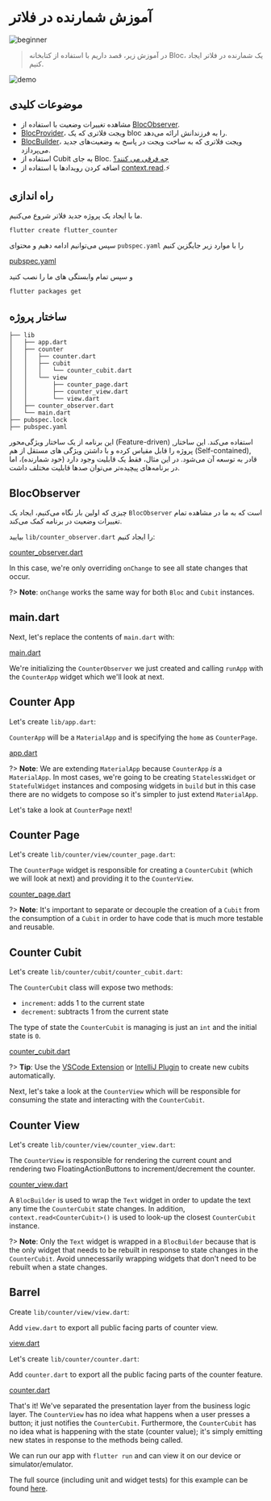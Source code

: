 # آموزش شمارنده در فلاتر

![beginner](https://img.shields.io/badge/level-beginner-green.svg)

> در آموزش زیر، قصد داریم با استفاده از کتابخانه Bloc، یک شمارنده در فلاتر ایجاد کنیم.

![demo](./assets/gifs/flutter_counter.gif)

## موضوعات کلیدی

- مشاهده تغییرات وضعیت با استفاده از [BlocObserver](/coreconcepts?id=blocobserver).
- [BlocProvider](/flutterbloccoreconcepts?id=blocprovider)، ویجت فلاتری که یک bloc را به فرزندانش ارائه می‌دهد.
- [BlocBuilder](/flutterbloccoreconcepts?id=blocbuilder)، ویجت فلاتری که به ساخت ویجت در پاسخ به وضعیت‌های جدید می‌پردازد.
- استفاده از Cubit به جای Bloc. [چه فرقی می کنند؟](/coreconcepts?id=cubit-vs-bloc)
- اضافه کردن رویدادها با استفاده از [context.read](/migration?id=❗contextbloc-and-contextrepository-are-deprecated-in-favor-of-contextread-and-contextwatch).⚡

## راه اندازی

ما با ایجاد یک پروژه جدید فلاتر شروع می‌کنیم.

```sh
flutter create flutter_counter
```

سپس می‌توانیم ادامه دهیم و محتوای `pubspec.yaml` را با موارد زیر جایگزین کنیم

[pubspec.yaml](https://raw.githubusercontent.com/felangel/bloc/master/examples/flutter_counter/pubspec.yaml ':include')

و سپس تمام وابستگی های ما را نصب کنید

```sh
flutter packages get
```

## ساختار پروژه

```
├── lib
│   ├── app.dart
│   ├── counter
│   │   ├── counter.dart
│   │   ├── cubit
│   │   │   └── counter_cubit.dart
│   │   └── view
│   │       ├── counter_page.dart
│   │       ├── counter_view.dart
│   │       └── view.dart
│   ├── counter_observer.dart
│   └── main.dart
├── pubspec.lock
├── pubspec.yaml
```

این برنامه از یک ساختار ویژگی‌محور (Feature-driven) استفاده می‌کند. این ساختار, پروژه را قابل مقیاس کرده و با داشتن ویژگی های مستقل از هم (Self-contained), قادر به توسعه آن می‌شود. در این مثال، فقط یک قابلیت وجود دارد (خود شمارنده)، اما در برنامه‌های پیچیده‌تر می‌توان صدها قابلیت مختلف داشت.

## BlocObserver

چیزی که اولین بار نگاه می‌کنیم، ایجاد یک `BlocObserver` است که به ما در مشاهده تمام تغییرات وضعیت در برنامه کمک می‌کند.

بیایید `lib/counter_observer.dart` را ایجاد کنیم:

[counter_observer.dart](https://raw.githubusercontent.com/felangel/bloc/master/examples/flutter_counter/lib/counter_observer.dart ':include')

In this case, we're only overriding `onChange` to see all state changes that occur.

?> **Note**: `onChange` works the same way for both `Bloc` and `Cubit` instances.

## main.dart

Next, let's replace the contents of `main.dart` with:

[main.dart](https://raw.githubusercontent.com/felangel/bloc/master/examples/flutter_counter/lib/main.dart ':include')

We're initializing the `CounterObserver` we just created and calling `runApp` with the `CounterApp` widget which we'll look at next.

## Counter App

Let's create `lib/app.dart`:

`CounterApp` will be a `MaterialApp` and is specifying the `home` as `CounterPage`.

[app.dart](https://raw.githubusercontent.com/felangel/bloc/master/examples/flutter_counter/lib/app.dart ':include')

?> **Note**: We are extending `MaterialApp` because `CounterApp` _is_ a `MaterialApp`. In most cases, we're going to be creating `StatelessWidget` or `StatefulWidget` instances and composing widgets in `build` but in this case there are no widgets to compose so it's simpler to just extend `MaterialApp`.

Let's take a look at `CounterPage` next!

## Counter Page

Let's create `lib/counter/view/counter_page.dart`:

The `CounterPage` widget is responsible for creating a `CounterCubit` (which we will look at next) and providing it to the `CounterView`.

[counter_page.dart](https://raw.githubusercontent.com/felangel/bloc/master/examples/flutter_counter/lib/counter/view/counter_page.dart ':include')

?> **Note**: It's important to separate or decouple the creation of a `Cubit` from the consumption of a `Cubit` in order to have code that is much more testable and reusable.

## Counter Cubit

Let's create `lib/counter/cubit/counter_cubit.dart`:

The `CounterCubit` class will expose two methods:

- `increment`: adds 1 to the current state
- `decrement`: subtracts 1 from the current state

The type of state the `CounterCubit` is managing is just an `int` and the initial state is `0`.

[counter_cubit.dart](https://raw.githubusercontent.com/felangel/bloc/master/examples/flutter_counter/lib/counter/cubit/counter_cubit.dart ':include')

?> **Tip**: Use the [VSCode Extension](https://marketplace.visualstudio.com/items?itemName=FelixAngelov.bloc) or [IntelliJ Plugin](https://plugins.jetbrains.com/plugin/12129-bloc) to create new cubits automatically.

Next, let's take a look at the `CounterView` which will be responsible for consuming the state and interacting with the `CounterCubit`.

## Counter View

Let's create `lib/counter/view/counter_view.dart`:

The `CounterView` is responsible for rendering the current count and rendering two FloatingActionButtons to increment/decrement the counter.

[counter_view.dart](https://raw.githubusercontent.com/felangel/bloc/master/examples/flutter_counter/lib/counter/view/counter_view.dart ':include')

A `BlocBuilder` is used to wrap the `Text` widget in order to update the text any time the `CounterCubit` state changes. In addition, `context.read<CounterCubit>()` is used to look-up the closest `CounterCubit` instance.

?> **Note**: Only the `Text` widget is wrapped in a `BlocBuilder` because that is the only widget that needs to be rebuilt in response to state changes in the `CounterCubit`. Avoid unnecessarily wrapping widgets that don't need to be rebuilt when a state changes.

## Barrel

Create `lib/counter/view/view.dart`:

Add `view.dart` to export all public facing parts of counter view.

[view.dart](https://raw.githubusercontent.com/felangel/bloc/master/examples/flutter_counter/lib/counter/view/view.dart ':include')


Let's create `lib/counter/counter.dart`:

Add `counter.dart` to export all the public facing parts of the counter feature.

[counter.dart](https://raw.githubusercontent.com/felangel/bloc/master/examples/flutter_counter/lib/counter/counter.dart ':include')

That's it! We've separated the presentation layer from the business logic layer. The `CounterView` has no idea what happens when a user presses a button; it just notifies the `CounterCubit`. Furthermore, the `CounterCubit` has no idea what is happening with the state (counter value); it's simply emitting new states in response to the methods being called.

We can run our app with `flutter run` and can view it on our device or simulator/emulator.

The full source (including unit and widget tests) for this example can be found [here](https://github.com/felangel/Bloc/tree/master/examples/flutter_counter).
